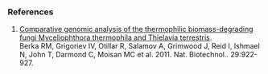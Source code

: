 ### References

1.  [Comparative genomic analysis of the thermophilic biomass-degrading
    fungi Myceliophthora thermophila and Thielavia
    terrestris](http://europepmc.org/abstract/MED/21964414).\
    Berka RM, Grigoriev IV, Otillar R, Salamov A, Grimwood J, Reid I,
    Ishmael N, John T, Darmond C, Moisan MC et al. 2011. Nat.
    Biotechnol.. 29:922-927.
